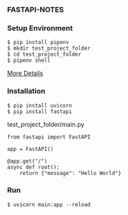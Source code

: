 ### FASTAPI-NOTES

### Setup Environment
```
$ pip install pipenv
$ mkdir test_project_folder
$ cd test_project_folder
$ pipenv shell
```
[More Details](https://github.com/pollyolly/DJANGO-NOTE)
### Installation
```vim
$ pip install uvicorn
$ pip install fastapi
```
test_project_folder/main.py
```vim
from fastapi import FastAPI

app = FastAPI()

@app.get("/")
async def root():
    return {"message": "Hello World"}
```
### Run
```vim
$ uvicorn main:app --reload
```
